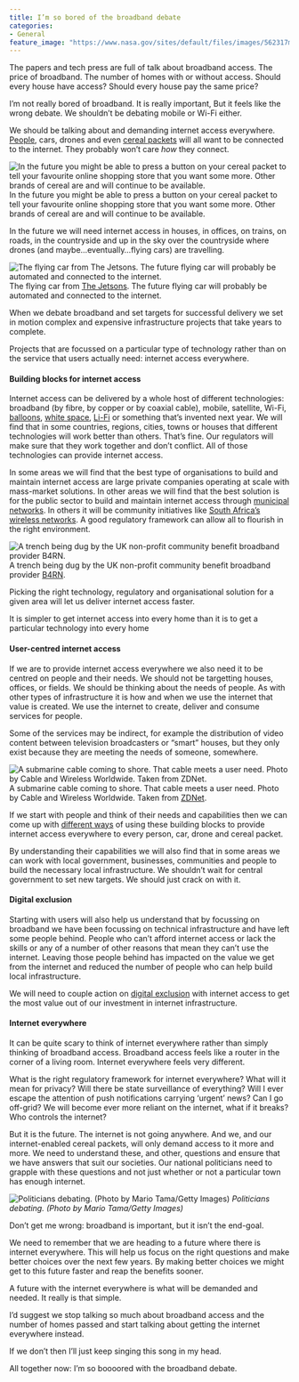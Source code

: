 ```yaml
---
title: I’m so bored of the broadband debate
categories:
- General
feature_image: "https://www.nasa.gov/sites/default/files/images/562317main_PIA14033_full.jpg"
---
```


The papers and tech press are full of talk about broadband access. The price of broadband. The number of homes with or without access. Should every house have access? Should every house pay the same price?

I’m not really bored of broadband. It is really important, But it feels like the wrong debate. We shouldn’t be debating mobile or Wi-Fi either.

<!-- more -->

We should be talking about and demanding internet access everywhere. [People](https://medium.com/@peterkwells/12-million-people-can-t-read-this-blog-54e82e8b19d3#.yuh1qiujp), cars, drones and even [cereal packets](http://blog.gardeviance.org/2015/04/so-amazon-fired-warning-shot-at.html?m=1) will all want to be connected to the internet. They probably won’t care _how_ they connect.

![In the future you might be able to press a button on your cereal packet to tell your favourite online shopping store that you want some more. Other brands of cereal are and will continue to be available.](https://cdn-images-1.medium.com/max/800/1*2LXmiUF4_V1DHSrxrAbY3Q.png)
In the future you might be able to press a button on your cereal packet to tell your favourite online shopping store that you want some more. Other brands of cereal are and will continue to be available.

In the future we will need internet access in houses, in offices, on trains, on roads, in the countryside and up in the sky over the countryside where drones (and maybe…eventually…flying cars) are travelling.

![The flying car from [The Jetsons](https://en.wikipedia.org/wiki/The_Jetsons). The future flying car will probably be automated and connected to the internet.](https://cdn-images-1.medium.com/max/800/1*9iKeWvbApnJtUHiq6UKtFQ.png)
The flying car from [The Jetsons](https://en.wikipedia.org/wiki/The_Jetsons). The future flying car will probably be automated and connected to the internet.

When we debate broadband and set targets for successful delivery we set in motion complex and expensive infrastructure projects that take years to complete.

Projects that are focussed on a particular type of technology rather than on the service that users actually need: internet access everywhere.

#### Building blocks for internet access

Internet access can be delivered by a whole host of different technologies: broadband (by fibre, by copper or by coaxial cable), mobile, satellite, Wi-Fi, [balloons](http://www.google.com/loon/), [white space](https://en.wikipedia.org/wiki/White_spaces_%28radio%29), [Li-Fi](https://en.wikipedia.org/wiki/Li-Fi) or something that’s invented next year. We will find that in some countries, regions, cities, towns or houses that different technologies will work better than others. That’s fine. Our regulators will make sure that they work together and don’t conflict. All of those technologies can provide internet access.

In some areas we will find that the best type of organisations to build and maintain internet access are large private companies operating at scale with mass-market solutions. In other areas we will find that the best solution is for the public sector to build and maintain internet access through [municipal networks](http://blogs.denverpost.com/tech/2015/11/05/44-colorado-cities-and-counties-voted-yes-to-municipal-broadband/19534/). In others it will be community initiatives like [South Africa’s wireless networks](https://en.wikipedia.org/wiki/South_African_wireless_community_networks). A good regulatory framework can allow all to flourish in the right environment.

![A trench being dug by the UK non-profit community benefit broadband provider [B4RN](http://b4rn.org.uk).](https://cdn-images-1.medium.com/max/800/1*bsRvreE5SOkYLnAKzr-MGw.png)
A trench being dug by the UK non-profit community benefit broadband provider [B4RN](http://b4rn.org.uk).

Picking the right technology, regulatory and organisational solution for a given area will let us deliver internet access faster.

It is simpler to get internet access into every home than it is to get a particular technology into every home

#### User-centred internet access

If we are to provide internet access everywhere we also need it to be centred on people and their needs. We should not be targetting houses, offices, or fields. We should be thinking about the needs of people. As with other types of infrastructure it is how and when we use the internet that value is created. We use the internet to create, deliver and consume services for people.

Some of the services may be indirect, for example the distribution of video content between television broadcasters or “smart” houses, but they only exist because they are meeting the needs of someone, somewhere.

![A submarine cable coming to shore. That cable meets a user need. Photo by Cable and Wireless Worldwide. Taken from [ZDNet](http://www.zdnet.com/pictures/submarine-cables-tie-the-world-together/2/).](https://cdn-images-1.medium.com/max/800/1*_oJXKnTHRWmWEvURMK8Avw.png)
A submarine cable coming to shore. That cable meets a user need. Photo by Cable and Wireless Worldwide. Taken from [ZDNet](http://www.zdnet.com/pictures/submarine-cables-tie-the-world-together/2/).

If we start with people and think of their needs and capabilities then we can come up with [different ways](http://talkaboutlocal.org.uk/rural-broadband-draft-manifesto/) of using these building blocks to provide internet access everywhere to every person, car, drone and cereal packet.

By understanding their capabilities we will also find that in some areas we can work with local government, businesses, communities and people to build the necessary local infrastructure. We shouldn’t wait for central government to set new targets. We should just crack on with it.

#### Digital exclusion

Starting with users will also help us understand that by focussing on broadband we have been focussing on technical infrastructure and have left some people behind. People who can’t afford internet access or lack the skills or any of a number of other reasons that mean they can’t use the internet. Leaving those people behind has impacted on the value we get from the internet and reduced the number of people who can help build local infrastructure.

We will need to couple action on [digital exclusion](https://www.whitehouse.gov/sites/default/files/wh_digital_divide_issue_brief.pdf) with internet access to get the most value out of our investment in internet infrastructure.

#### Internet everywhere

It can be quite scary to think of internet everywhere rather than simply thinking of broadband access. Broadband access feels like a router in the corner of a living room. Internet everywhere feels very different.

What is the right regulatory framework for internet everywhere? What will it mean for privacy? Will there be state surveillance of everything? Will I ever escape the attention of push notifications carrying ‘urgent’ news? Can I go off-grid? We will become ever more reliant on the internet, what if it breaks? Who controls the internet?

But it is the future. The internet is not going anywhere. And we, and our internet-enabled cereal packets, will only demand access to it more and more. We need to understand these, and other, questions and ensure that we have answers that suit our societies. Our national politicians need to grapple with these questions and not just whether or not a particular town has enough internet.

![_Politicians debating. (Photo by Mario Tama/Getty Images)_](https://cdn-images-1.medium.com/max/800/1*OHTfubJUe4ELVAzDEQ12kg.png)
_Politicians debating. (Photo by Mario Tama/Getty Images)_

Don’t get me wrong: broadband is important, but it isn’t the end-goal.

We need to remember that we are heading to a future where there is internet everywhere. This will help us focus on the right questions and make better choices over the next few years. By making better choices we might get to this future faster and reap the benefits sooner.

A future with the internet everywhere is what will be demanded and needed. It really is that simple.

I’d suggest we stop talking so much about broadband access and the number of homes passed and start talking about getting the internet everywhere instead.

If we don’t then I’ll just keep singing this song in my head.

All together now: I’m so boooored with the broadband debate.
